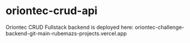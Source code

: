 # oriontec-crud-api
Oriontec CRUD Fullstack backend is deployed here: oriontec-challenge-backend-git-main-rubemazs-projects.vercel.app
